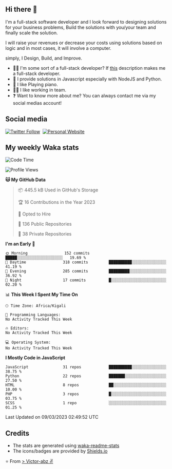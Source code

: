 ## Hi there 👋
I'm a full-stack software developer and I look forward to designing solutions for your business problems, Build the solutions with you/your team and finally scale the solution.

I will raise your revenues or decrease your costs using solutions based on logic and in most cases, it will involve a computer.

simply, I Design, Build, and Improve.

- 👨‍💻 I'm some sort of a full-stack developer? If [this](https://www.w3schools.com/whatis/whatis_fullstack.asp) description makes me a full-stack developer.
- 🌱 I provide solutions in Javascript especially with NodeJS and Python. 
- 🎹 I like Playing piano.
- 👯‍♀️ I like working in team.
- ❓ Want to know more about me? You can always contact me via my social medias account!

## Social media
[![Twitter Follow](https://img.shields.io/twitter/follow/vicky_abz?color=%231DA1F2&label=Twitter&style=for-the-badge&logo=twitter&logoColor=ffffff)](https://twitter.com/vicky_abz)
‎‎ [![Personal Website](https://img.shields.io/static/v1?label=visit&message=victor-abz.com&color=%235F021F&style=for-the-badge)](https://victor-abz.com/)

## My weekly Waka stats
<!--START_SECTION:waka-->
![Code Time](http://img.shields.io/badge/Code%20Time-819%20hrs%2039%20mins-blue)

![Profile Views](http://img.shields.io/badge/Profile%20Views-0-blue)

**🐱 My GitHub Data** 

> 📦 445.5 kB Used in GitHub's Storage 
 > 
> 🏆 16 Contributions in the Year 2023
 > 
> 💼 Opted to Hire
 > 
> 📜 136 Public Repositories 
 > 
> 🔑 38 Private Repositories 
 > 
**I'm an Early 🐤** 

```text
🌞 Morning                152 commits         █████░░░░░░░░░░░░░░░░░░░░   19.69 % 
🌆 Daytime                318 commits         ██████████░░░░░░░░░░░░░░░   41.19 % 
🌃 Evening                285 commits         █████████░░░░░░░░░░░░░░░░   36.92 % 
🌙 Night                  17 commits          █░░░░░░░░░░░░░░░░░░░░░░░░   02.20 % 
```


📊 **This Week I Spent My Time On** 

```text
🕑︎ Time Zone: Africa/Kigali

💬 Programming Languages: 
No Activity Tracked This Week

🔥 Editors: 
No Activity Tracked This Week

💻 Operating System: 
No Activity Tracked This Week
```

**I Mostly Code in JavaScript** 

```text
JavaScript               31 repos            ██████████░░░░░░░░░░░░░░░   38.75 % 
Python                   22 repos            ███████░░░░░░░░░░░░░░░░░░   27.50 % 
HTML                     8 repos             ██░░░░░░░░░░░░░░░░░░░░░░░   10.00 % 
PHP                      3 repos             █░░░░░░░░░░░░░░░░░░░░░░░░   03.75 % 
SCSS                     1 repo              ░░░░░░░░░░░░░░░░░░░░░░░░░   01.25 % 
```




 Last Updated on 09/03/2023 02:49:52 UTC
<!--END_SECTION:waka-->

## Credits
- The stats are generated using [waka-readme-stats](https://github.com/anmol098/waka-readme-stats)
- The icons/badges are provided by [Shields.io](https://shields.io/)

⭐️ From [> Victor-abz ✌](https://victor-abz.com/)
